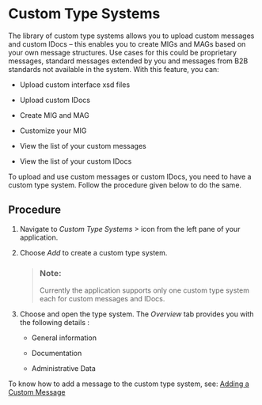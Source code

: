 <!-- loio884bb25dddf14f80b1517f36f3c47f12 -->

<link rel="stylesheet" type="text/css" href="../css/sap-icons.css"/>

# Custom Type Systems

The library of custom type systems allows you to upload custom messages and custom IDocs – this enables you to create MIGs and MAGs based on your own message structures. Use cases for this could be proprietary messages, standard messages extended by you and messages from B2B standards not available in the system. With this feature, you can:

-   Upload custom interface xsd files

-   Upload custom IDocs
-   Create MIG and MAG
-   Customize your MIG
-   View the list of your custom messages
-   View the list of your custom IDocs

To upload and use custom messages or custom IDocs, you need to have a custom type system. Follow the procedure given below to do the same.



<a name="loio884bb25dddf14f80b1517f36f3c47f12__section_ag3_jkt_glb"/>

## Procedure

1.  Navigate to *Custom Type Systems* <span class="SAP-icons"></span> icon from the left pane of your application.

2.  Choose *Add* to create a custom type system.

    > ### Note:  
    > Currently the application supports only one custom type system each for custom messages and IDocs.

3.  Choose and open the type system. The *Overview* tab provides you with the following details :
    -   General information

    -   Documentation
    -   Administrative Data


To know how to add a message to the custom type system, see: [Adding a Custom Message](adding-a-custom-message-8b7eb45.md)

